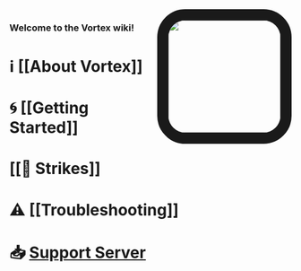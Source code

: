 <img align="right" src="https://cdn.discordapp.com/avatars/240254129333731328/a0b835bcfca6b03f40badf7d872bcab2.png?size=1024" style="border:20px solid;border-radius:50px;" height="200" width="200">

### Welcome to the **Vortex** wiki!

# ℹ [[About Vortex]]

# 🌀 [[Getting Started]]

# [[🚩 Strikes]]

# ⚠ [[Troubleshooting]]

# 📥 [Support Server](https://discord.gg/0p9LSGoRLu6Pet0k)
